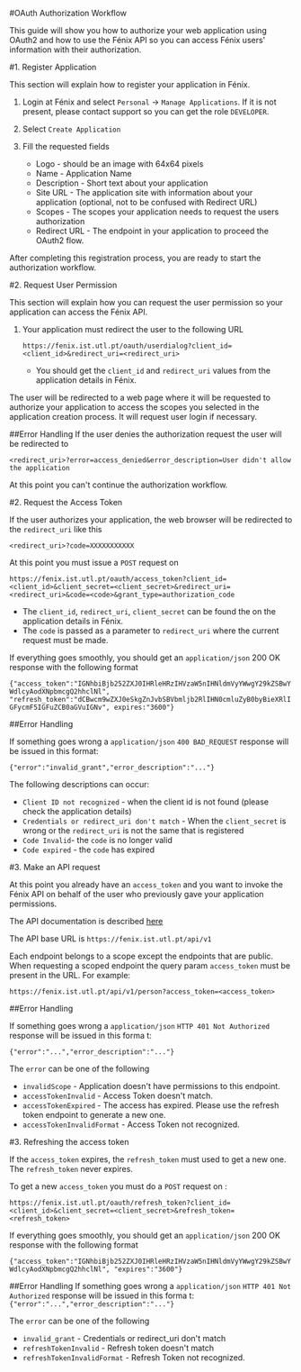 #OAuth Authorization Workflow

This guide will show you how to authorize your web application using OAuth2 and how to use the Fénix API so you can access Fénix users' information with their authorization.

#1. Register Application

This section will explain how to register your application in Fénix.

1. Login at Fénix and select `Personal` -> `Manage Applications`.
    If it is not present, please contact support so you can get the role `DEVELOPER`.

2. Select `Create Application`
3. Fill the requested fields
    * Logo - should be an image with 64x64 pixels
    * Name - Application Name
    * Description - Short text about your application
    * Site URL - The application site with information about your application (optional, not to be confused with Redirect URL)
    * Scopes - The scopes your application needs to request the users authorization
    * Redirect URL - The endpoint in your application to proceed the OAuth2 flow.

After completing this registration process, you are ready to start the authorization workflow.


#2. Request User Permission

This section will explain how you can request the user permission so your application can access the Fénix API.

1.  Your application must redirect the user to the following URL
    
    ```https://fenix.ist.utl.pt/oauth/userdialog?client_id=<client_id>&redirect_uri=<redirect_uri>```

    * You should get the `client_id` and `redirect_uri` values from the application details in Fénix.

The user will be redirected to a web page where it will be requested to authorize your application to access the scopes you selected in the application creation process. It will request user login if necessary.

##Error Handling
If the user denies the authorization request the user will be redirected to

```<redirect_uri>?error=access_denied&error_description=User didn't allow the application```

At this point you can't continue the authorization workflow.

#2. Request the Access Token

If the user authorizes your application, the web browser will be redirected to the `redirect_uri` like this
    
`<redirect_uri>?code=XXXXXXXXXXX`

At this point you must issue a `POST` request on
    
`https://fenix.ist.utl.pt/oauth/access_token?client_id=<client_id>&client_secret=<client_secret>&redirect_uri=<redirect_uri>&code=<code>&grant_type=authorization_code`

* The `client_id`, `redirect_uri`, `client_secret` can be found the on the application details in Fénix.
* The `code` is passed as a parameter to `redirect_uri` where the current request must be made.

If everything goes smoothly, you should get an `application/json` 200 OK response with the following format

`{"access_token":"IGNhbiBjb252ZXJ0IHRleHRzIHVzaW5nIHNldmVyYWwgY29kZSBwYWdlcyAodXNpbmcgQ2hhclNl", "refresh_token":"dCBwcm9wZXJ0eSkgZnJvbSBVbmljb2RlIHN0cmluZyB0byBieXRlIGFycmF5IGFuZCB0aGVuIGNv", expires:"3600"}`

##Error Handling

If something goes wrong  a `application/json` `400 BAD_REQUEST` response will be issued in this format:

`{"error":"invalid_grant","error_description":"..."}`

The following descriptions can occur:

* `Client ID not recognized` - when the client id is not found (please check the application details)
* `Credentials or redirect_uri don't match` - When the `client_secret` is wrong or the `redirect_uri` is not the same that is registered
* `Code Invalid`- the `code` is no longer valid
* `Code expired` - the `code` has expired

#3. Make an API request

At this point you already have an `access_token` and you want to invoke the Fénix API on behalf of the user who previously gave your application permissions.

The API documentation is described [here]()

The API base URL is `https://fenix.ist.utl.pt/api/v1`

Each endpoint belongs to a scope except the endpoints that are public.
When requesting a scoped endpoint the query param `access_token` must be present in the URL. For example:

`https://fenix.ist.utl.pt/api/v1/person?access_token=<access_token>`

##Error Handling

If something goes wrong  a `application/json` `HTTP 401 Not Authorized` response will be issued in this forma
t:

`{"error":"...","error_description":"..."}`

The `error` can be one of the following

* `invalidScope` - Application doesn't have permissions to this endpoint.
* `accessTokenInvalid` - Access Token doesn't match.
* `accessTokenExpired` - The access has expired. Please use the refresh token endpoint to generate a new one.
* `accessTokenInvalidFormat` - Access Token not recognized.


#3. Refreshing the access token

If the `access_token` expires, the `refresh_token` must used to get a new one. The `refresh_token` never expires.

To get a new `access_token` you must do a `POST` request on :

`https://fenix.ist.utl.pt/oauth/refresh_token?client_id=<client_id>&client_secret=<client_secret>&refresh_token=<refresh_token>`

If everything goes smoothly, you should get an `application/json` 200 OK response with the following format

`{"access_token":"IGNhbiBjb252ZXJ0IHRleHRzIHVzaW5nIHNldmVyYWwgY29kZSBwYWdlcyAodXNpbmcgQ2hhclNl", "expires":"3600"}`

##Error Handling
If something goes wrong  a `application/json` `HTTP 401 Not Authorized` response will be issued in this forma
t:
`{"error":"...","error_description":"..."}`


The `error` can be one of the following

* `invalid_grant` - Credentials or redirect_uri don't match
* `refreshTokenInvalid` - Refresh token doesn't match
* `refreshTokenInvalidFormat` - Refresh Token not recognized.
